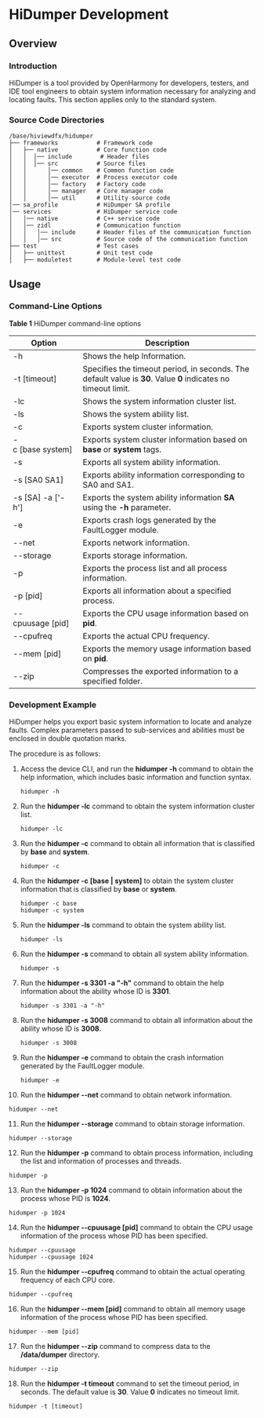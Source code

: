 # HiDumper Development


## Overview


### Introduction

HiDumper is a tool provided by OpenHarmony for developers, testers, and IDE tool engineers to obtain system information necessary for analyzing and locating faults. This section applies only to the standard system.

### Source Code Directories

  
```
/base/hiviewdfx/hidumper
├── frameworks           # Framework code
│   ├── native           # Core function code
│   │  │── include        # Header files
│   │  │── src           # Source files
│   │      │── common    # Common function code
│   │      │── executor  # Process executor code
│   │      │── factory   # Factory code
│   │      │── manager   # Core manager code
│   │      │── util      # Utility source code
│── sa_profile           # HiDumper SA profile
│── services             # HiDumper service code
│   │── native           # C++ service code
│   │── zidl             # Communication function
│   │   │── include      # Header files of the communication function
│   │   │── src          # Source code of the communication function
├── test                 # Test cases
│   ├── unittest         # Unit test code
│   ├── moduletest       # Module-level test code
```


## Usage


### Command-Line Options

  **Table 1** HiDumper command-line options

| Option| Description| 
| -------- | -------- |
| -h | Shows the help Information.| 
| -t&nbsp;[timeout] | Specifies the timeout period, in seconds. The default value is **30**. Value **0** indicates no timeout limit.| 
| -lc | Shows the system information cluster list.| 
| -ls | Shows the system ability list.| 
| -c | Exports system cluster information.| 
| -c&nbsp;[base&nbsp;system] | Exports system cluster information based on **base** or **system** tags.| 
| -s | Exports all system ability information.| 
| -s&nbsp;[SA0&nbsp;SA1] | Exports ability information corresponding to SA0 and SA1.| 
| -s&nbsp;[SA]&nbsp;-a&nbsp;['-h'] | Exports the system ability information **SA** using the **-h** parameter.| 
| -e | Exports crash logs generated by the FaultLogger module.| 
| --net | Exports network information.| 
| --storage | Exports storage information.| 
| -p | Exports the process list and all process information.| 
| -p&nbsp;[pid] | Exports all information about a specified process.| 
| --cpuusage&nbsp;[pid] | Exports the CPU usage information based on **pid**.| 
| --cpufreq | Exports the actual CPU frequency.| 
| --mem&nbsp;[pid] | Exports the memory usage information based on **pid**.| 
| --zip | Compresses the exported information to a specified folder.| 


### Development Example

HiDumper helps you export basic system information to locate and analyze faults. Complex parameters passed to sub-services and abilities must be enclosed in double quotation marks.

The procedure is as follows:

1. Access the device CLI, and run the **hidumper -h** command to obtain the help information, which includes basic information and function syntax.
     
   ```
   hidumper -h
   ```

2. Run the **hidumper -lc** command to obtain the system information cluster list.
     
   ```
   hidumper -lc
   ```

3. Run the **hidumper -c** command to obtain all information that is classified by **base** and **system**.
     
   ```
   hidumper -c
   ```

4. Run the **hidumper -c [base | system]** to obtain the system cluster information that is classified by **base** or **system**.
     
   ```
   hidumper -c base
   hidumper -c system
   ```

5. Run the **hidumper -ls** command to obtain the system ability list.
     
   ```
   hidumper -ls
   ```

6. Run the **hidumper -s** command to obtain all system ability information.
     
   ```
   hidumper -s
   ```

7. Run the **hidumper -s 3301 -a "-h"** command to obtain the help information about the ability whose ID is **3301**.
     
   ```
   hidumper -s 3301 -a "-h"
   ```

8. Run the **hidumper -s 3008** command to obtain all information about the ability whose ID is **3008**.
     
   ```
   hidumper -s 3008
   ```

9. Run the **hidumper -e** command to obtain the crash information generated by the FaultLogger module.
     
   ```
   hidumper -e
   ```

10. Run the **hidumper --net** command to obtain network information.
     
   ```
   hidumper --net
   ```

11. Run the **hidumper --storage** command to obtain storage information.
     
   ```
   hidumper --storage
   ```

12. Run the **hidumper -p** command to obtain process information, including the list and information of processes and threads.
     
   ```
   hidumper -p
   ```

13. Run the **hidumper -p 1024** command to obtain information about the process whose PID is **1024**.
     
   ```
   hidumper -p 1024
   ```

14. Run the **hidumper --cpuusage [pid]** command to obtain the CPU usage information of the process whose PID has been specified.
     
   ```
   hidumper --cpuusage
   hidumper --cpuusage 1024
   ```

15. Run the **hidumper --cpufreq** command to obtain the actual operating frequency of each CPU core.
     
   ```
   hidumper --cpufreq
   ```

16. Run the **hidumper --mem [pid]** command to obtain all memory usage information of the process whose PID has been specified.
     
   ```
   hidumper --mem [pid]
   ```

17. Run the **hidumper --zip** command to compress data to the **/data/dumper** directory.
     
   ```
   hidumper --zip
   ```

18. Run the **hidumper -t timeout** command to set the timeout period, in seconds. The default value is **30**. Value **0** indicates no timeout limit.
     
   ```
   hidumper -t [timeout]
   ```
